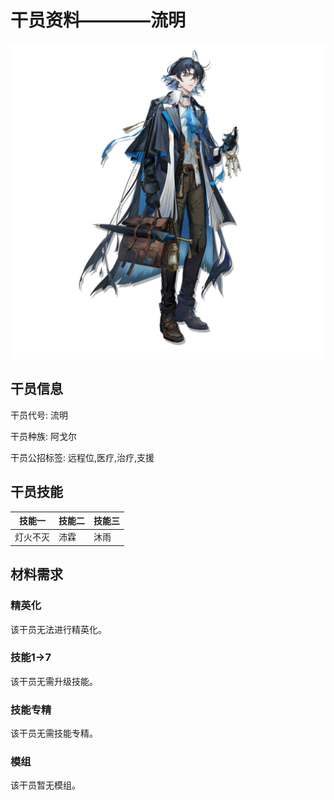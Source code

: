 # 干员资料————流明

![流明](./oprImages/流明.png)

## 干员信息

干员代号: 流明

干员种族: 阿戈尔

干员公招标签: 远程位,医疗,治疗,支援

## 干员技能

| 技能一       | 技能二   | 技能三 |
| ------------ | -------- | ------ |
| 灯火不灭 | 沛霖 | 沐雨 |

## 材料需求

### 精英化

该干员无法进行精英化。

### 技能1→7

该干员无需升级技能。

### 技能专精

该干员无需技能专精。

### 模组

该干员暂无模组。
